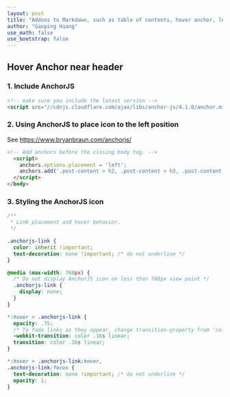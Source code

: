 ```yaml
---
layout: post
title: "Addons to Markdown, such as table of contents, hover anchor, load Disqus on demand"
author: "Gaoping Huang"
use_math: false
use_bootstrap: false
---
```



## Hover Anchor near header

### 1. Include AnchorJS
```html
<!-- make sure you include the latest version -->
<script src="//cdnjs.cloudflare.com/ajax/libs/anchor-js/4.1.0/anchor.min.js"></script>
```

### 2. Using AnchorJS to place icon to the left position
See <https://www.bryanbraun.com/anchorjs/>

```html
<!-- Add anchors before the closing body tag. -->
  <script>
    anchors.options.placement = 'left';
    anchors.add('.post-content > h2, .post-content > h3, .post-content > h4, .post-content > h5, .post-content > h6');
  </script>
</body>
```

### 3. Styling the AnchorJS icon
```css
/**
 * Link placement and hover behavior.
 */

.anchorjs-link {
  color: inherit !important;
  text-decoration: none !important; /* do not underline */
}

@media (max-width: 768px) {
  /* Do not display AnchorJS icon on less than 768px view point */
  .anchorjs-link {
    display: none;
  }
}

*:hover > .anchorjs-link {
  opacity: .75;
  /* To fade links as they appear, change transition-property from 'color' to 'all' */
  -webkit-transition: color .16s linear;
  transition: color .16s linear;
}

*:hover > .anchorjs-link:hover,
.anchorjs-link:focus {
  text-decoration: none !important; /* do not underline */
  opacity: 1;
}
```